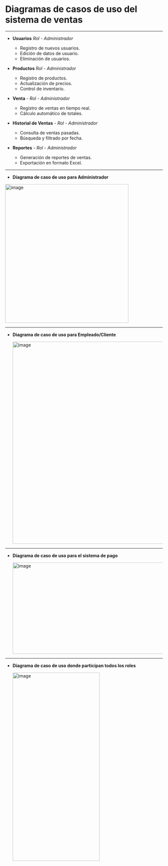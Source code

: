 # Diagramas de casos de uso del sistema de ventas 

---

- **Usuarios** *Rol - Administrador*
  - Registro de nuevos usuarios.
  - Edición de datos de usuario.
  - Eliminación de usuarios.

- **Productos** *Rol - Administrador*
  - Registro de productos.
  - Actualización de precios.
  - Control de inventario.

- **Venta** - *Rol - Administrador*
  - Registro de ventas en tiempo real.
  - Cálculo automático de totales.

- **Historial de Ventas** - *Rol - Administrador*
  - Consulta de ventas pasadas.
  - Búsqueda y filtrado por fecha.

- **Reportes** - *Rol - Administrador*
  - Generación de reportes de ventas.
  - Exportación en formato Excel.
 

---

- **Diagrama de caso de uso para Administrador**
  
<img width="394" height="444" alt="image" src="https://github.com/user-attachments/assets/291c2aa1-6e97-4c8d-b103-a20129c9dd1d" />

---

- **Diagrama de caso de uso para Empleado/Cliente**

  <img width="506" height="647" alt="image" src="https://github.com/user-attachments/assets/5b98a0bd-867b-44b1-9f2a-bf4bbfddfb7f" />

---

  - **Diagrama de caso de uso para el sistema de pago**

    <img width="604" height="292" alt="image" src="https://github.com/user-attachments/assets/fd46f9a7-1f63-4640-95f2-c8bf4126c9a5" />

---

- **Diagrama de caso de uso donde participan todos los roles**


    <img width="278" height="603" alt="image" src="https://github.com/user-attachments/assets/4ced030f-14b5-4d38-a873-694223f5c45d" />




